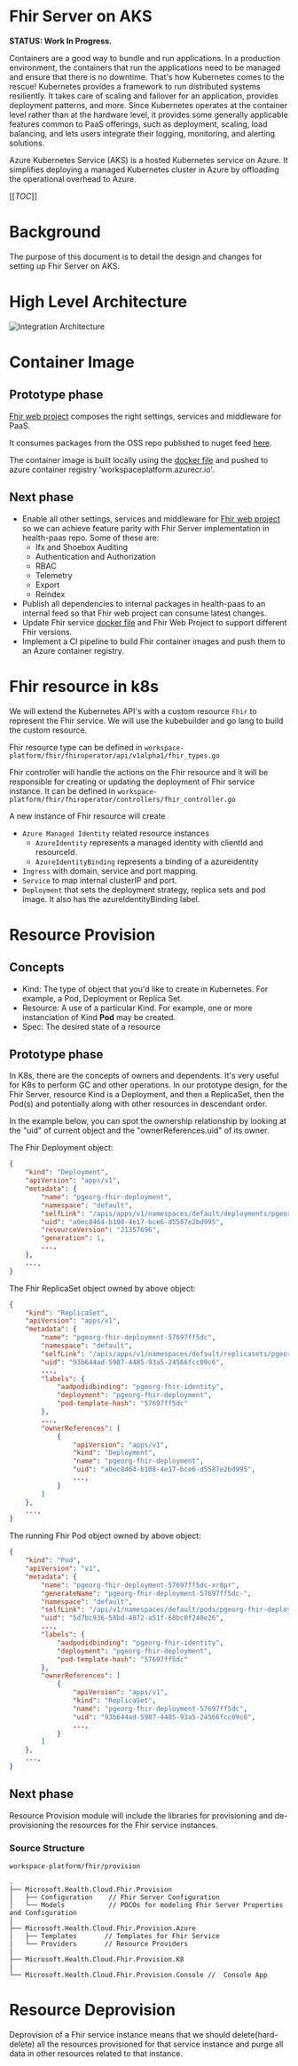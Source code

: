 # Fhir Server on AKS

**STATUS: Work In Progress.**

Containers are a good way to bundle and run applications. In a production environment, the containers that run the applications need to be managed and ensure that there is no downtime. 
That's how Kubernetes comes to the rescue! Kubernetes provides a framework to run distributed systems resiliently. It takes care of scaling and failover for an application, provides deployment patterns, and more. Since Kubernetes operates at the container level rather than at the hardware level, it provides some generally applicable features common to PaaS offerings, such as deployment, scaling, load balancing, and lets users integrate their logging, monitoring, and alerting solutions.

Azure Kubernetes Service (AKS) is a hosted Kubernetes service on Azure. It simplifies deploying a managed Kubernetes cluster in Azure by offloading the operational overhead to Azure.

[[_TOC_]]
# Background
The purpose of this document is to detail the design and changes for setting up Fhir Server on AKS.

# High Level Architecture
![Integration Architecture](./.images/k8s-arch.jpg)

# Container Image
## Prototype phase
[Fhir web project](https://microsofthealth.visualstudio.com/Health/_git/workspace-platform?version=GBpersonal/petyag/migration&path=/fhir/fhirservice) composes the right settings, services and middleware for PaaS.

It consumes packages from the OSS repo published to nuget feed [here](https://microsofthealthoss.visualstudio.com/FhirServer/_packaging?_a=feed&feed=Public).

The container image is built locally using the [docker file](https://microsofthealth.visualstudio.com/Health/_git/workspace-platform?version=GBpersonal/petyag/migration&path=/fhir/build/docker/dockerfile.fhirservice) and pushed to azure container registry 'workspaceplatform.azurecr.io'.

## Next phase
- Enable all other settings, services and middleware for [Fhir web project](https://microsofthealth.visualstudio.com/Health/_git/workspace-platform?version=GBpersonal/petyag/migration&path=/fhir/fhirservice) so we can achieve feature parity with Fhir Server implementation in health-paas repo. Some of these are:
  - Ifx and Shoebox Auditing
  - Authentication and Authorization
  - RBAC
  - Telemetry
  - Export
  - Reindex
- Publish all dependencies to internal packages in health-paas to an internal feed so that Fhir web project can consume latest changes.
- Update Fhir service [docker file](https://microsofthealth.visualstudio.com/Health/_git/workspace-platform?version=GBpersonal/petyag/migration&path=/fhir/build/docker/dockerfile.fhirservice) and Fhir Web Project to support different Fhir versions.
- Implement a CI pipeline to build Fhir container images and push them to an Azure container registry.

# Fhir resource in k8s
We will extend the Kubernetes API's with a custom resource `Fhir` to represent the Fhir service. We will use the kubebuilder and go lang to build the custom resource.

Fhir resource type can be defined in `workspace-platform/fhir/fhiroperator/api/v1alpha1/fhir_types.go`

Fhir controller will handle the actions on the Fhir resource and it will be responsible for creating or updating the deployment of Fhir service instance. It can be defined in `workspace-platform/fhir/fhiroperator/controllers/fhir_controller.go`

A new instance of Fhir resource will create
- `Azure Managed Identity` related resource instances
    - `AzureIdentity` represents a managed identity with clientId and resourceId.
    - `AzureIdentityBinding` represents a binding of a azureidentity
- `Ingress` with domain, service and port mapping.
- `Service` to map internal clusterIP and port.
- `Deployment` that sets the deployment strategy, replica sets and pod image. It also has the azureIdentityBinding label.

# Resource Provision

## Concepts
- Kind: The type of object that you'd like to create in Kubernetes. For example, a Pod, Deployment or Replica Set.
- Resource: A use of a particular Kind. For example, one or more instanciation of Kind __Pod__ may be created.
- Spec: The desired state of a resource
## Prototype phase
In K8s, there are the concepts of owners and dependents. It's very useful for K8s to perform GC and other operations. In our prototype design, for the Fhir Server, resource Kind is a Deployment, and then a ReplicaSet, then the Pod(s) and potentially along with other resources in descendant order.

In the example below, you can spot the ownership relationship by looking at the "uid" of current object and the "ownerReferences.uid" of its owner.

The Fhir Deployment object:
```json
{
    "kind": "Deployment",
    "apiVersion": "apps/v1",
    "metadata": {
        "name": "pgeorg-fhir-deployment",
        "namespace": "default",
        "selfLink": "/apis/apps/v1/namespaces/default/deployments/pgeorg-fhir-deployment",
        "uid": "a0ec8464-b108-4e17-bce6-d5587e2bd995",
        "resourceVersion": "21357696",
        "generation": 1,
        ...,
    },
    ...,
}
```
The Fhir ReplicaSet object owned by above object:
```json
{
    "kind": "ReplicaSet",
    "apiVersion": "apps/v1",
    "metadata": {
        "name": "pgeorg-fhir-deployment-57697ff5dc",
        "namespace": "default",
        "selfLink": "/apis/apps/v1/namespaces/default/replicasets/pgeorg-fhir-deployment-57697ff5dc",
        "uid": "93b644ad-5987-4485-93a5-24566fcc09c6",
        ...,
        "labels": {
            "aadpodidbinding": "pgeorg-fhir-identity",
            "deployment": "pgeorg-fhir-deployment",
            "pod-template-hash": "57697ff5dc"
        },
        ...,
        "ownerReferences": [
            {
                "apiVersion": "apps/v1",
                "kind": "Deployment",
                "name": "pgeorg-fhir-deployment",
                "uid": "a0ec8464-b108-4e17-bce6-d5587e2bd995",
                ...,
            }
        ]
    },
    ...,
}
```

The running Fhir Pod object owned by above object:
```json
{
    "kind": "Pod",
    "apiVersion": "v1",
    "metadata": {
        "name": "pgeorg-fhir-deployment-57697ff5dc-xr8pr",
        "generateName": "pgeorg-fhir-deployment-57697ff5dc-",
        "namespace": "default",
        "selfLink": "/api/v1/namespaces/default/pods/pgeorg-fhir-deployment-57697ff5dc-xr8pr",
        "uid": "5d7bc936-58bd-4872-a51f-68bc0f240e26",
        ...,
        "labels": {
            "aadpodidbinding": "pgeorg-fhir-identity",
            "deployment": "pgeorg-fhir-deployment",
            "pod-template-hash": "57697ff5dc"
        },
        "ownerReferences": [
            {
                "apiVersion": "apps/v1",
                "kind": "ReplicaSet",
                "name": "pgeorg-fhir-deployment-57697ff5dc",
                "uid": "93b644ad-5987-4485-93a5-24566fcc09c6",
                ...,
            }
        ]
    },
    ...,
}
```

## Next phase
Resource Provision module will include the libraries for provisioning and de-provisioning the resources for the Fhir service instances.

### Source Structure
```
workspace-platform/fhir/provision

.
├── Microsoft.Health.Cloud.Fhir.Provision
│   ├── Configuration    // Fhir Server Configuration
│   └── Models           // POCOs for modeling Fhir Server Properties and Configuration  
│      
├── Microsoft.Health.Cloud.Fhir.Provision.Azure  
│   ├── Templates       // Templates for Fhir Service
|   └── Providers       // Resource Providers
|
├── Microsoft.Health.Cloud.Fhir.Provision.K8
|
└── Microsoft.Health.Cloud.Fhir.Provision.Console //  Console App 
```

# Resource Deprovision
Deprovision of a Fhir service instance means that we should delete(hard-delete) all the resources provisioned for that service instance and purge all data in other resources related to that instance.